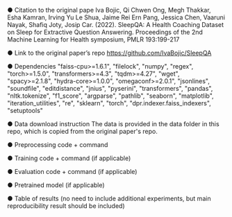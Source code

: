●	Citation to the original pape
Iva Bojic, Qi Chwen Ong, Megh Thakkar, Esha Kamran, Irving Yu Le Shua, Jaime Rei Ern Pang, Jessica Chen, Vaaruni Nayak, Shafiq Joty, Josip Car. (2022). SleepQA: A Health Coaching Dataset on Sleep for Extractive Question Answering. Proceedings of the 2nd Machine Learning for Health symposium, PMLR 193:199-217

●	Link to the original paper’s repo 
https://github.com/IvaBojic/SleepQA

●	Dependencies
        "faiss-cpu>=1.6.1",
        "filelock",
        "numpy",
        "regex",
        "torch>=1.5.0",
        "transformers>=4.3",
        "tqdm>=4.27",
        "wget",
        "spacy>=2.1.8",
        "hydra-core>=1.0.0",
        "omegaconf>=2.0.1",
        "jsonlines",
        "soundfile",
        "editdistance",
        "jnius",
        "pyserini",
        "transformers",
        "pandas",
        "nltk.tokenize",
        "f1_score",
        "argparse",
        "pathlib",
        "seaborn",
        "matplotlib",
        "iteration_utilities",
        "re",
        "sklearn",
        "torch",
        "dpr.indexer.faiss_indexers",
        "setuptools"
        
        

●	Data download instruction
The data is provided in the data folder in this repo, which is copied from the original paper's repo.

●	Preprocessing code + command

●	Training code + command (if applicable)

●	Evaluation code + command (if applicable)

●	Pretrained model (if applicable)

●	Table of results (no need to include additional experiments, but main reproducibility result should be included)
